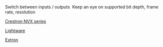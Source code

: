 Switch between inputs / outputs 
Keep an eye on supported bit depth, frame rate, resolution 

[Crestron NVX series](https://www.crestron.com/Products/Featured-Solutions/DigitalMedia-NVX-Series) 

[Lightware](https://lightware.com/products/matrices-switchers) 

[Extron](https://www.extron.com/Videowall-Processors/prodtype-60)